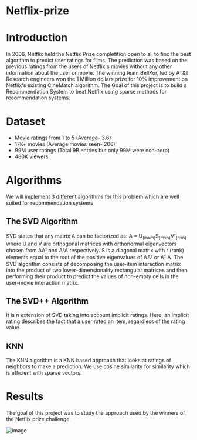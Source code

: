 # Netflix-prize
# Introduction 
In 2006, Netflix held the Netflix Prize completition open to all to find the best algorithm to predict user ratings for films. The prediction was based on the previous ratings from the users of Netflix's movies without any other information about the user or movie. 
The winning team BellKor, led by AT&T Research engineers won the 1 Million dollars prize for 10% improvement on Netflix's existing CineMatch algorithm. 
The Goal of this project is to build a Recommendation System to beat Netflix using sparse methods for recommendation systems. 

# Dataset 
* Movie ratings from 1 to 5 (Average- 3.6)
* 17K+ movies (Average movies seen- 206)
* 99M user ratings (Total 9B entries but only 99M were non-zero)
* 480K viewers

# Algorithms 
We will implement 3 different algorithms for this problem which are well suited for recommendation systems
## The SVD Algorithm
SVD states that any matrix A can be factorized as: A = U<sub>(mxm)</sub>S<sub>(mxn)</sub>Vᵀ<sub>(nxn)</sub>
where U and V are orthogonal matrices with orthonormal eigenvectors chosen from AAᵀ and AᵀA respectively. S is a diagonal matrix with r (rank) elements equal to the root of the positive eigenvalues of AAᵀ or Aᵀ A. 
The SVD algorithm consists of decomposing the user-item interaction matrix into the product of two lower-dimensionality rectangular matrices and then performing their product to predict the values of non-empty cells in the user-movie interaction matrix.

## The SVD++ Algorithm
It is n extension of SVD taking into account implicit ratings. Here, an implicit rating describes the fact that a user rated an item, regardless of the rating value.

## KNN
The KNN algorithm is a KNN based approach that looks at ratings of neighbors to make a prediction. We use cosine similarity for similarity which is efficient with sparse vectors.

# Results
The goal of this project was to study the approach used by the winners of the Netflix prize challenge. 

![image](https://github.com/user-attachments/assets/3d893048-dcdb-4981-ae06-6d574f7c3b6e)

